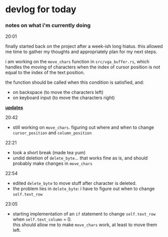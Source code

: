 # devlog for today

### notes on what i'm currently doing 

20:01

finally started back on the project after a week-ish long hiatus. this allowed me time to gather my thoughts and appropriately plan for my next steps.

i am working on the `move_chars` function in `src/vga_buffer.rs`, which handles the moving of characters when the index of cursor position is not equal to the index of the text position.

the function should be called when this condition is satisfied, and: 
- on backspace (to move the characters left) 
- on keyboard input (to move the characters right)

**<u>updates</u>**

20:42
- still working on `move_chars`. figuring out where and when to change `cursor_position` and `column_position`

22:21
- took a short break (made tea yum)
- undid deletion of `delete_byte`... that works fine as is, and should probably make changes in `move_chars`

22:54
- edited `delete_byte` to move stuff after character is deleted.
- the problem lies in `delete_byte`: i have to figure out when to change `self.text_row`

23:05 
- starting implementation of an `if` statement to change `self.text_row` when `self.text_column` = 0.    
this should allow me to make `move_chars` work, at least to move them left.
